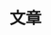 ---
title: 文章
sections:
  - block: collection
    content:
      filters:
        folders:
          - post
---